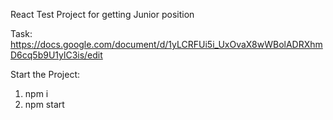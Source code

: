 React Test Project for getting Junior position

Task: https://docs.google.com/document/d/1yLCRFUi5i_UxOvaX8wWBolADRXhmD6cq5b9U1ylC3is/edit 

Start the Project: 
1. npm i
2. npm start
